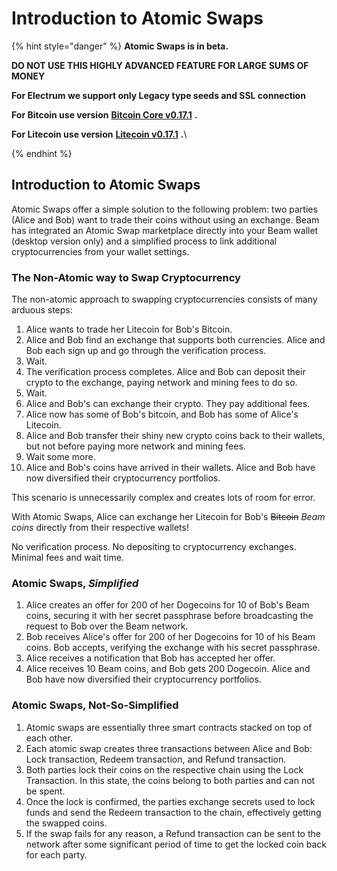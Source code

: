 # Introduction to Atomic Swaps

{% hint style="danger" %}
**Atomic Swaps is in beta.**

**DO NOT USE THIS HIGHLY ADVANCED FEATURE FOR LARGE SUMS OF MONEY**

**For Electrum we support only Legacy type seeds and SSL connection**

**For Bitcoin use version** [**Bitcoin Core v0.17.1**](https://bitcoin.org/en/download) **.**

**For Litecoin use version** [**Litecoin v0.17.1**](https://litecoin.org/#download) **.**\

{% endhint %}

## Introduction to Atomic Swaps

Atomic Swaps offer a simple solution to the following problem: two parties (Alice and Bob) want to trade their coins without using an exchange. ‌Beam has integrated an Atomic Swap marketplace directly into your Beam wallet (desktop version only) and a simplified process to link additional cryptocurrencies from your wallet settings.

### The Non-Atomic way to Swap Cryptocurrency

The non-atomic approach to swapping cryptocurrencies consists of many arduous steps:

1. Alice wants to trade her Litecoin for Bob's Bitcoin.
2. Alice and Bob find an exchange that supports both currencies. Alice and Bob each sign up and go through the verification process.
3. Wait.
4. The verification process completes. Alice and Bob can deposit their crypto to the exchange, paying network and mining fees to do so.
5. Wait.
6. Alice and Bob's can exchange their crypto. They pay additional fees.&#x20;
7. Alice now has some of Bob's bitcoin, and Bob has some of Alice's Litecoin.&#x20;
8. Alice and Bob transfer their shiny new crypto coins back to their wallets, but not before paying more network and mining fees.
9. Wait some more.
10. &#x20;Alice and Bob's coins have arrived in their wallets. Alice and Bob have now diversified their cryptocurrency portfolios.

This scenario is unnecessarily complex and creates lots of room for error.&#x20;

With Atomic Swaps, Alice can exchange her Litecoin for Bob's ~~Bitcoin~~ _Beam coins_ directly from their respective wallets!&#x20;

No verification process. No depositing to cryptocurrency exchanges. Minimal fees and wait time.

### Atomic Swaps, _Simplified_

1. Alice creates an offer for 200 of her Dogecoins for 10 of Bob's Beam coins, securing it with her secret passphrase before broadcasting the request to Bob over the Beam network.
2. Bob receives Alice's offer for 200 of her Dogecoins for 10 of his Beam coins. Bob accepts, verifying the exchange with his secret passphrase.
3. Alice receives a notification that Bob has accepted her offer.&#x20;
4. Alice receives 10 Beam coins, and Bob gets 200 Dogecoin. Alice and Bob have now diversified their cryptocurrency portfolios.

### Atomic Swaps, Not-So-Simplified

1. Atomic swaps are essentially three smart contracts stacked on top of each other.
2. Each atomic swap creates three transactions between Alice and Bob: Lock transaction, Redeem transaction, and Refund transaction.
3. Both parties lock their coins on the respective chain using the Lock Transaction. In this state, the coins belong to both parties and can not be spent.
4. Once the lock is confirmed, the parties exchange secrets used to lock funds and send the Redeem transaction to the chain, effectively getting the swapped coins.
5. If the swap fails for any reason, a Refund transaction can be sent to the network after some significant period of time to get the locked coin back for each party.

